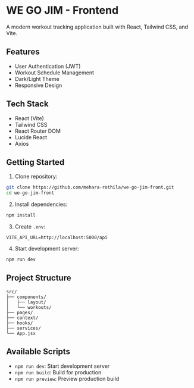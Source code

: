 # WE GO JIM - Frontend

A modern workout tracking application built with React, Tailwind CSS, and Vite.

## Features

- User Authentication (JWT)
- Workout Schedule Management
- Dark/Light Theme
- Responsive Design

## Tech Stack

- React (Vite)
- Tailwind CSS
- React Router DOM
- Lucide React
- Axios

## Getting Started

1. Clone repository:
```bash
git clone https://github.com/mehara-rothila/we-go-jim-front.git
cd we-go-jim-front
```

2. Install dependencies:
```bash
npm install
```

3. Create `.env`:
```
VITE_API_URL=http://localhost:5000/api
```

4. Start development server:
```bash
npm run dev
```

## Project Structure

```
src/
├── components/
│   ├── layout/
│   └── workouts/
├── pages/
├── context/
├── hooks/
├── services/
└── App.jsx
```

## Available Scripts

- `npm run dev`: Start development server
- `npm run build`: Build for production
- `npm run preview`: Preview production build

